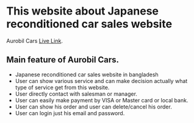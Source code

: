 # This website about Japanese reconditioned car sales website

Aurobil Cars [Live Link](https://aurobil-cars.web.app/).

## Main feature of Aurobil Cars.

* Japanese reconditioned car sales website in bangladesh
* User can show various service and can make decision actually what type of service get from this website.
* User directly contact with salesman or manager.
* User can easily make payment by VISA or Master card or local bank.
* User can show his order and user can delete/cancel his order.
* User can login just his email and password.
